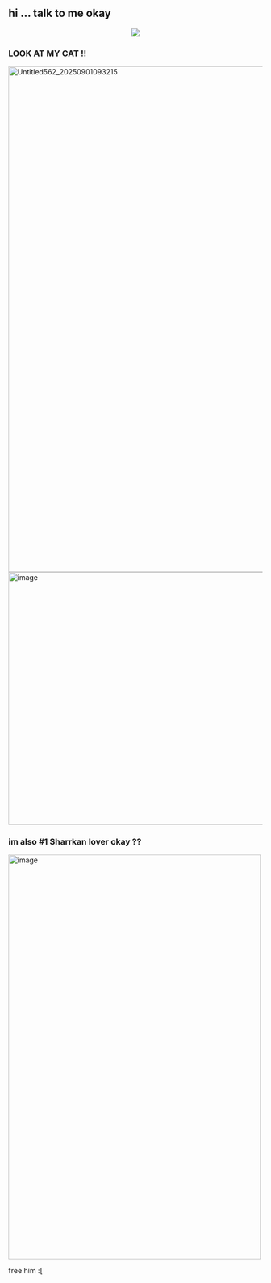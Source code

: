 ## hi ... talk to me okay 

<div align="center">

![](https://komarev.com/ghpvc/?username=SPHINTUS-CARMEN&color=173915&style=plastic&label=🐍&abbreviated=true)

<div align="left">

### LOOK AT MY CAT !! 

<img width="700" height="1000" alt="Untitled562_20250901093215" src="https://github.com/user-attachments/assets/5023e163-73a0-4494-af73-74345c685d55" />


<img width="800" height="500" alt="image" src="https://github.com/user-attachments/assets/25e39257-5c90-46a6-8a3e-9267691eb4eb" />

### im also #1 Sharrkan lover okay ?? 

<img width="500" height="800" alt="image" src="https://github.com/user-attachments/assets/e2e55b7e-6ba4-4487-832c-713d760bb79d" />

free him :[


